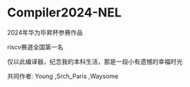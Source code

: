 # Compiler2024-NEL

2024年华为毕昇杯参赛作品

riscv赛道全国第一名

仅以此编译器，纪念我的本科生活，那是一段小有遗憾的幸福时光

共同作者: Young ,Srch_Paris ,Waysome
